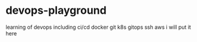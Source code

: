 # devops-playground
learning of devops including ci/cd docker git k8s gitops ssh aws i will put it here 
